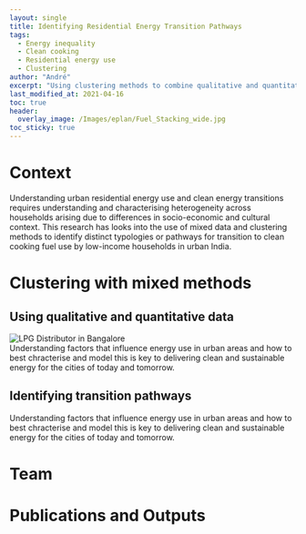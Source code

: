 ```yaml
---
layout: single
title: Identifying Residential Energy Transition Pathways
tags:
  - Energy inequality
  - Clean cooking
  - Residential energy use
  - Clustering
author: "André"
excerpt: "Using clustering methods to combine qualitative and quantitative approaches, and identify and characterise energy transition pathways for low-income households in urban India"
last_modified_at: 2021-04-16
toc: true
header:
  overlay_image: /Images/eplan/Fuel_Stacking_wide.jpg
toc_sticky: true
---
```

<!-- Load d3.js -->
<script src="https://d3js.org/d3.v4.js"></script>



# Context

Understanding urban residential energy use and clean energy transitions requires understanding and characterising heterogeneity across households arising due to differences in socio-economic and cultural context. This research has looks into the use of mixed data and clustering methods to identify distinct typologies or pathways for transition to clean cooking fuel use by low-income households in urban India.

<div id="stickyarticle">
<h1 class="category">Clustering with mixed methods</h1>
<h2 class="title">Using qualitative and quantitative data</h2>
<div id="wrapper">
  <div id="sticky">
    <img id="sticky"
         src="/home/Images/eplan/LPG_Distributor.jpg"
         alt="LPG Distributor in Bangalore"
         caption="Photo credit: A Neto-Bradley">
  </div>
  <body>Understanding factors that influence energy use in urban areas and how to best chracterise and model this is key to delivering clean and sustainable energy for the cities of today and tomorrow.</body>
</div>
  <h2 class="title">Identifying transition pathways</h2>
<div id="wrapper">
  <div id="stickyflex">
  <div id="my_dataviz"></div>
  </div>
  <body>Understanding factors that influence energy use in urban areas and how to best chracterise and model this is key to delivering clean and sustainable energy for the cities of today and tomorrow.</body>
</div>
</div>

# Team


# Publications and Outputs


<!-- Graphic -->
<script>
  
// set the dimensions and margins of the graph
var margin = {top: 30, right: 30, bottom: 30, left: 50},
    width = 700 - margin.left - margin.right,
    height = 400 - margin.top - margin.bottom;

// append the svg object to the body of the page
var svg = d3.select("#my_dataviz")
  .append("svg")
    .attr("width", width + margin.left + margin.right)
    .attr("height", height + margin.top + margin.bottom)
  .append("g")
    .attr("transform",
          "translate(" + margin.left + "," + margin.top + ")");

// get the data
d3.csv("https://raw.githubusercontent.com/EECi/home/main/data/d3_pathway_exp.csv", function(data) {

  // add the x Axis
  var x = d3.scaleLinear()
            .domain([0, 1000])
            .range([0, width]);
  svg.append("g")
      .attr("transform", "translate(0," + height + ")")
      .call(d3.axisBottom(x));

  // add the y Axis
  var y = d3.scaleLinear()
            .range([height, 0])
            .domain([0, 0.01]);
  svg.append("g")
      .call(d3.axisLeft(y));

  // Compute kernel density estimation
  var kde = kernelDensityEstimator(kernelEpanechnikov(7), x.ticks(40))
  var density =  kde( data.map(function(d){return d.Biomass; }) )

  // Plot the area
  svg.append("path")
      .attr("class", "mypath")
      .datum(density)
      .attr("fill", "#69b3a2")
      .attr("opacity", ".8")
      .attr("stroke", "#000")
      .attr("stroke-width", 1)
      .attr("stroke-linejoin", "round")
      .attr("d",  d3.line()
        .curve(d3.curveBasis)
          .x(function(d) { return x(d[0]); })
          .y(function(d) { return y(d[1]); })
      );

});


// Function to compute density
function kernelDensityEstimator(kernel, X) {
  return function(V) {
    return X.map(function(x) {
      return [x, d3.mean(V, function(v) { return kernel(x - v); })];
    });
  };
}
function kernelEpanechnikov(k) {
  return function(v) {
    return Math.abs(v /= k) <= 1 ? 0.75 * (1 - v * v) / k : 0;
  };
}

</script>
